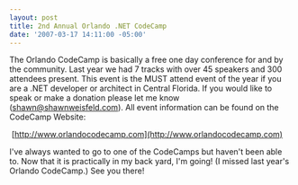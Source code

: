 ```yaml
---
layout: post
title: 2nd Annual Orlando .NET CodeCamp
date: '2007-03-17 14:11:00 -05:00'
---
```


The Orlando CodeCamp is basically a free one day conference for and by the community. Last year we had 7 tracks with over 45 speakers and 300 attendees present. This event is the MUST attend event of the year if you are a .NET developer or architect in Central Florida. If you would like to speak or make a donation please let me know (shawn@shawnweisfeld.com). All event information can be found on the CodeCamp Website:

 [http://www.orlandocodecamp.com](http://www.orlandocodecamp.com) 

I've always wanted to go to one of the CodeCamps but haven't been able to. Now that it is practically in my back yard, I'm going! (I missed last year's Orlando CodeCamp.) See you there!
